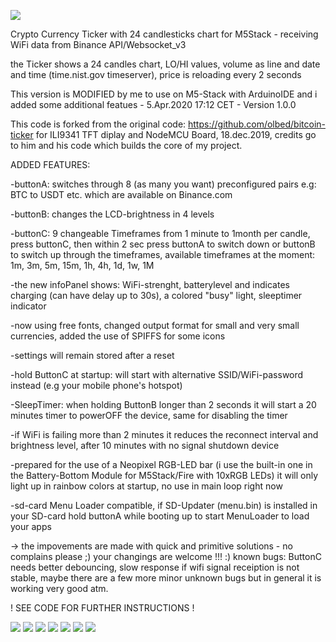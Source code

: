 ![](preview/IMG_0.jpg)
 
Crypto Currency Ticker with 24 candlesticks chart for M5Stack - receiving WiFi data from Binance API/Websocket_v3

the Ticker shows a 24 candles chart, LO/HI values, volume as line and date and time (time.nist.gov timeserver), price is reloading every 2 seconds

This version is MODIFIED by me to use on M5-Stack with ArduinoIDE and i added some additional featues - 5.Apr.2020 17:12 CET - Version 1.0.0
 
This code is forked from the original code: https://github.com/olbed/bitcoin-ticker for ILI9341 TFT diplay and NodeMCU Board, 18.dec.2019, credits go to him and his code which builds the core of my project.

ADDED FEATURES:

-buttonA: switches through 8 (as many you want) preconfigured pairs e.g: BTC to USDT etc. which are available on Binance.com

-buttonB: changes the LCD-brightness in 4 levels

-buttonC: 9 changeable Timeframes from 1 minute to 1month per candle,
press buttonC, then within 2 sec press buttonA to switch down or buttonB to switch up through the timeframes,
 available timeframes at the moment: 1m, 3m, 5m, 15m, 1h, 4h, 1d, 1w, 1M

-the new infoPanel shows: WiFi-strenght, batterylevel and indicates charging (can have delay up to 30s), a colored "busy" light, sleeptimer indicator

-now using free fonts, changed output format for small and very small currencies, added the use of SPIFFS for some icons
 
-settings will remain stored after a reset
 
-hold ButtonC at startup: will start with alternative SSID/WiFi-password instead (e.g your mobile phone's hotspot)
 
-SleepTimer: when holding ButtonB longer than 2 seconds it will start a 20 minutes timer to powerOFF the device, same for disabling the timer

-if WiFi is failing more than 2 minutes it reduces the reconnect interval and brightness level, after 10 minutes with no signal shutdown device

-prepared for the use of a Neopixel RGB-LED bar (i use the built-in one in the Battery-Bottom Module for M5Stack/Fire with 10xRGB LEDs) it will only light up in rainbow colors at startup, no use in main loop right now

-sd-card Menu Loader compatible, if SD-Updater (menu.bin) is installed in your SD-card hold buttonA while booting up to start MenuLoader to load your apps

-> the impovements are made with quick and primitive solutions - no complains please ;) your changings are welcome !!! :)
 known bugs: ButtonC needs better debouncing, slow response if wifi signal receiption is not stable, maybe there are a few more minor unknown bugs but in general it is working very good atm.

! SEE CODE FOR FURTHER INSTRUCTIONS !

![](preview/IMG_2.jpg)
![](preview/IMG_3.jpg)
![](preview/IMG_4.jpg)
![](preview/IMG_5.jpg)
![](preview/IMG_6.jpg)
![](preview/IMG_7.jpg)
![](preview/IMG_8.jpg)
